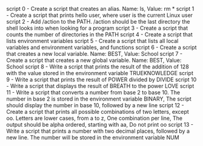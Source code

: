 script 0 - Create a script that creates an alias. Name: ls, Value: rm *
script 1 - Create a script that prints hello user, where user is the current Linux user
script 2 - Add /action to the PATH. /action should be the last directory the shell looks into when looking for a program
script 3 - Create a script that counts the number of directories in the PATH
script 4 - Create a script that lists environment variables
script 5 - Create a script that lists all local variables and environment variables, and functions
script 6 - Create a script that creates a new local variable. Name: BEST, Value: School
script 7 - Create a script that creates a new global variable. Name: BEST, Value: School
script 8 - Write a script that prints the result of the addition of 128 with the value stored in the environment variable TRUEKNOWLEDGE
script 9 - Write a script that prints the result of POWER divided by DIVIDE
script 10 - Write a script that displays the result of BREATH to the power LOVE
script 11 - Write a script that converts a number from base 2 to base 10. The number in base 2 is stored in the environment variable BINARY, The script should display the number in base 10, followed by a new line
script 12 - Create a script that prints all possible combinations of two letters, except oo. Letters are lower cases, from a to z, One combination per line, The output should be alpha ordered, starting with aa, Do not print oo
script 13 - Write a script that prints a number with two decimal places, followed by a new line. The number will be stored in the environment variable NUM
